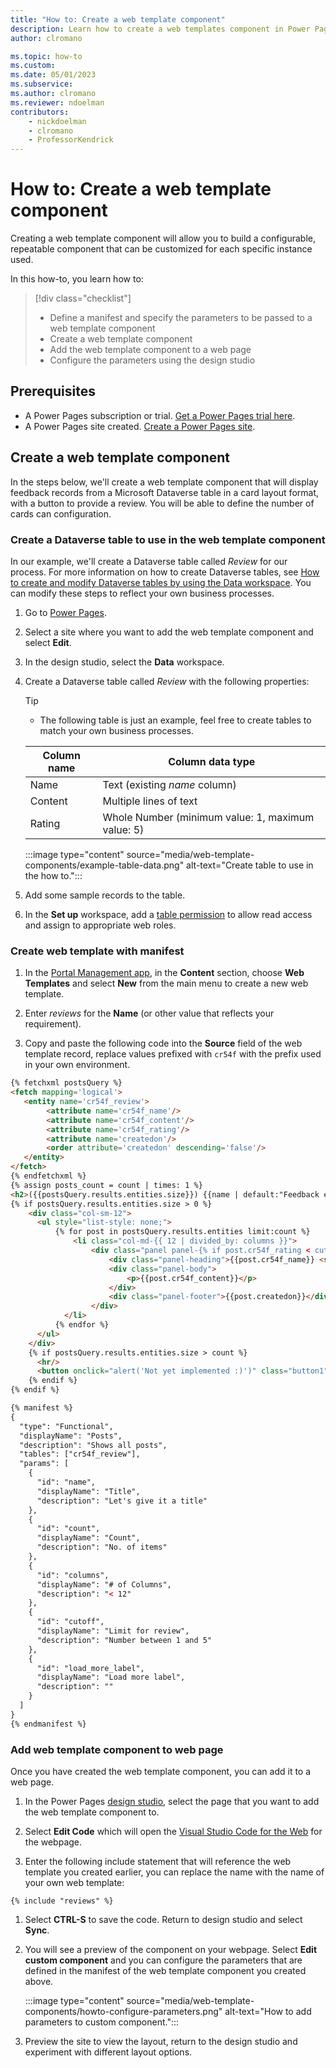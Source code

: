 ```yaml
---
title: "How to: Create a web template component"
description: Learn how to create a web templates component in Power Pages.
author: clromano

ms.topic: how-to
ms.custom: 
ms.date: 05/01/2023
ms.subservice:
ms.author: clromano
ms.reviewer: ndoelman
contributors:
    - nickdoelman
    - clromano
    - ProfessorKendrick
---
```


# How to: Create a web template component

Creating a web template component will allow you to build a configurable, repeatable component that can be customized for each specific instance used.

In this how-to, you learn how to:

> [!div class="checklist"]
> * Define a manifest and specify the parameters to be passed to a web template component
> * Create a web template component
> * Add the web template component to a web page
> * Configure the parameters using the design studio

## Prerequisites

- A Power Pages subscription or trial. [Get a Power Pages trial here](trial-signup.md).
- A Power Pages site created. [Create a Power Pages site](create-manage.md).

## Create a web template component

In the steps below, we'll create a web template component that will display feedback records from a Microsoft Dataverse table in a card layout format, with a button to provide a review. You will be able to define the number of cards can configuration.

### Create a Dataverse table to use in the web template component

In our example, we'll create a Dataverse table called *Review* for our process. For more information on how to create Dataverse tables, see [How to create and modify Dataverse tables by using the Data workspace](../configure/data-workspace-tables.md). You can modify these steps to reflect your own business processes.

1. Go to [Power Pages](https://make.powerpages.microsoft.com/).

1. Select a site where you want to add the web template component and select **Edit**. 

1. In the design studio, select the **Data** workspace.

1. Create a Dataverse table called *Review* with the following properties:

    > [!TIP] 
    > - The following table is just an example, feel free to create tables to match your own business processes.

    | Column name | Column data type |
    | - | - |
    | Name | Text (existing *name* column) |
    | Content | Multiple lines of text |
    | Rating | Whole Number (minimum value: 1, maximum value: 5) |

    :::image type="content" source="media/web-template-components/example-table-data.png" alt-text="Create table to use in the how to.":::

1. Add some sample records to the table.

1. In the **Set up** workspace, add a [table permission](../security/table-permissions.md) to allow read access and assign to appropriate web roles.

### Create web template with manifest

1. In the [Portal Management app](portal-management-app.md), in the **Content** section, choose **Web Templates** and select **New** from the main menu to create a new web template.

1. Enter *reviews* for the **Name** (or other value that reflects your requirement).

1. Copy and paste the following code into the **Source** field of the web template record, replace values prefixed with `cr54f` with the prefix used in your own environment.

```html
{% fetchxml postsQuery %}
<fetch mapping='logical'>   
   <entity name='cr54f_review'>  
        <attribute name='cr54f_name'/>   
        <attribute name='cr54f_content'/>   
        <attribute name='cr54f_rating'/>   
        <attribute name='createdon'/>  
        <order attribute='createdon' descending='false'/>   
   </entity>   
</fetch>
{% endfetchxml %}
{% assign posts_count = count | times: 1 %}
<h2>({{postsQuery.results.entities.size}}) {{name | default:"Feedback entries (default)"}} </h2>
{% if postsQuery.results.entities.size > 0 %}
    <div class="col-sm-12">
      <ul style="list-style: none;">
          {% for post in postsQuery.results.entities limit:count %}
              <li class="col-md-{{ 12 | divided_by: columns }}">
                  <div class="panel panel-{% if post.cr54f_rating < cutoff %}danger{% else %}default{% endif %}">
                      <div class="panel-heading">{{post.cr54f_name}} <span class="badge" style="float:right">{{post.cr54f_rating}}</span></div>
                      <div class="panel-body">
                          <p>{{post.cr54f_content}}</p>
                      </div>
                      <div class="panel-footer">{{post.createdon}}</div>
                  </div>
            </li>
          {% endfor %}
      </ul>
    </div>
    {% if postsQuery.results.entities.size > count %}
      <hr/>
      <button onclick="alert('Not yet implemented :)')" class="button1" style="margin: 0 auto; display:block">{{load_more_label | default: "Load More"}}</button>
    {% endif %}
{% endif %}

{% manifest %} 
{
  "type": "Functional",
  "displayName": "Posts",
  "description": "Shows all posts",
  "tables": ["cr54f_review"],
  "params": [
    {
      "id": "name",
      "displayName": "Title",
      "description": "Let's give it a title"
    },
    {
      "id": "count",
      "displayName": "Count",
      "description": "No. of items"
    },
    {
      "id": "columns",
      "displayName": "# of Columns",
      "description": "< 12"
    },
    {
      "id": "cutoff",
      "displayName": "Limit for review",
      "description": "Number between 1 and 5"
    },
    {
      "id": "load_more_label",
      "displayName": "Load more label",
      "description": ""
    }
  ]
}
{% endmanifest %} 
```

### Add web template component to web page

Once you have created the web template component, you can add it to a web page.

1. In the Power Pages [design studio](../getting-started/use-design-studio.md), select the page that you want to add the web template component to.

1. Select **Edit Code** which will open the [Visual Studio Code for the Web](visual-studio-code-editor.md) for the webpage.

1. Enter the following include statement that will reference the web template you created earlier, you can replace the name with the name of your own web template:

`{% include "reviews" %}` 

1. Select **CTRL-S** to save the code. Return to design studio and select **Sync**.

1. You will see a preview of the component on your webpage. Select **Edit custom component** and you can configure the parameters that are defined in the manifest of the web template component you created above.

    :::image type="content" source="media/web-template-components/howto-configure-parameters.png" alt-text="How to add parameters to custom component.":::

1. Preview the site to view the layout, return to the design studio and experiment with different layout options.

